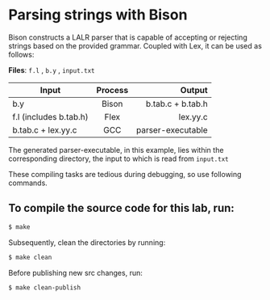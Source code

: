 # Parsing strings with Bison

Bison constructs a LALR parser that is capable of accepting or rejecting strings based on the provided grammar. Coupled with Lex, it can be used as follows:

**Files**: `f.l` , `b.y` , `input.txt`

| Input     | Process           |     Output    |
| ----------|:-----------------:| --------------:|
| b.y       | Bison             | b.tab.c + b.tab.h|
| f.l (includes b.tab.h)      | Flex              | lex.yy.c       |
| b.tab.c + lex.yy.c       | GCC             | parser-executable|

The generated parser-executable, in this example, lies within the corresponding directory, the input to which is read from `input.txt`

These compiling tasks are tedious during debugging, so use following commands.

## To compile the source code for this lab, run:
```sh
$ make
```
Subsequently, clean the directories by running:
```sh
$ make clean
```
Before publishing new src changes, run:
```sh
$ make clean-publish
```
